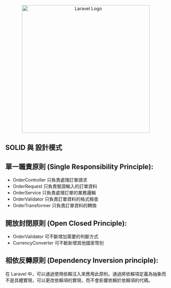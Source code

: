 <p align="center"><a href="https://laravel.com" target="_blank"><img src="https://raw.githubusercontent.com/laravel/art/master/logo-lockup/5%20SVG/2%20CMYK/1%20Full%20Color/laravel-logolockup-cmyk-red.svg" width="400" alt="Laravel Logo"></a></p>

## SOLID 與 設計模式

## 單一職責原則 (Single Responsibility Principle):
- OrderController 只負責處理訂單請求
- OrderRequest 只負責驗證輸入的訂單資料
- OrderService 只負責處理訂單的業務邏輯
- OrderValidator 只負責訂單資料的格式檢查
- OrderTransformer 只負責訂單資料的轉換


## 開放封閉原則 (Open Closed Principle):
- OrderValidator 可不斷增加需要的判斷方式
- CurrencyConverter 可不斷新增其他國家幣別


## 相依反轉原則 (Dependency Inversion principle):
在 Laravel 中，可以通過使用依賴注入來應用此原則。通過將依賴項定義為抽象而不是具體實現，可以更改依賴項的實現，而不會影響依賴於依賴項的代碼。
